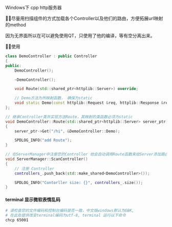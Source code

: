 Windows下 cpp http服务器

👩‍🚀尽量用扫描组件的方式加载各个Controller以及他们的路由，方便拓展url映射的method

因为无界面所以在可以避免使用QT，只使用了他的编译，等有空分离出来。



🤹‍♀️使用

```cpp
class DemoController : public Controller
{
public:
    DemoController();

    ~DemoController();

    void Route(std::shared_ptr<httplib::Server>) override;

    // Demo方法为所映射函数， 确保为static
    void static Demo(const httplib::Request &req, httplib::Response &res);
};

// 继承Controller类并实现方法Route，其映射的类函数必须为static
void DemoController::Route(std::shared_ptr<httplib::Server> server_ptr)
{
    server_ptr->Get("/hi", &DemoController::Demo);

    SPDLOG_INFO("add Route");
}

// 在ServerManager中注册您的Controller 他会自动调用Route函数来给Server添加路由
void ServerManager::ScanController()
{
    // 注册 Controller
    controllers_.push_back(std::make_shared<DemoController>());

    SPDLOG_INFO("Contorller size: {}", controllers_.size());
}
```

#### terminal 显示微软表情乱码
```bash
# 请检查您的文件编码和控制台编码是否一致，中文版windows默认为GBK,
# 在此处提供改变terminal编码为utf-8, terminal 运行以下命令
chcp 65001
```